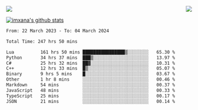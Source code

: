 <p>
  <a href="https://count.getloli.com/"><img src="https://count.getloli.com/get/@xana.readme?theme=moebooru-h"></a>
  <img src="https://weather-icon.journeyad.repl.co/@hangzhou?v=1" align="right">
</p>


<a href="https://github.com/imxana"><img align="center" src="https://github-readme-stats.vercel.app/api?username=imxana&show_icons=true&include_all_commits=true&hide_border=tru&custom_title=imxana%27s%20Github%20Stats" alt="imxana's github stats" /></a> 

<!--START_SECTION:waka-->

```txt
From: 22 March 2023 - To: 04 March 2024

Total Time: 247 hrs 50 mins

Lua          161 hrs 50 mins ████████████████▒░░░░░░░░   65.30 %
Python       34 hrs 37 mins  ███▒░░░░░░░░░░░░░░░░░░░░░   13.97 %
C#           25 hrs 32 mins  ██▓░░░░░░░░░░░░░░░░░░░░░░   10.31 %
C++          12 hrs 33 mins  █▒░░░░░░░░░░░░░░░░░░░░░░░   05.07 %
Binary       9 hrs 5 mins    █░░░░░░░░░░░░░░░░░░░░░░░░   03.67 %
Other        1 hr 8 mins     ░░░░░░░░░░░░░░░░░░░░░░░░░   00.46 %
Markdown     54 mins         ░░░░░░░░░░░░░░░░░░░░░░░░░   00.37 %
JavaScript   48 mins         ░░░░░░░░░░░░░░░░░░░░░░░░░   00.33 %
TypeScript   25 mins         ░░░░░░░░░░░░░░░░░░░░░░░░░   00.17 %
JSON         21 mins         ░░░░░░░░░░░░░░░░░░░░░░░░░   00.14 %
```

<!--END_SECTION:waka-->
